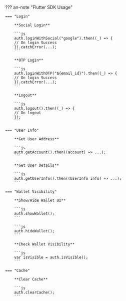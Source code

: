 ??? an-note "Flutter SDK Usage"

    === "Login"

        **Social Login**

        ```js
        auth.loginWithSocial("google").then((_) => {
        // On login Success
        }).catchError(...);
        ```

        **OTP Login**

        ```js
        auth.loginWithOTP("${email_id}").then((_) => {
        // On login Success
        }).catchError(...);
        ```

        **Logout**

        ```js
        auth.logout().then((_) => {
        // On logout
        });
        ```

    === "User Info"

        **Get User Address**

        ```js
        auth.getAccount().then((account) => ...);
        ```

        **Get User Details**

        ```js
        auth.getUserInfo().then((UserInfo info) => ...);
        ```

    === "Wallet Visibility"

        **Show/Hide Wallet UI**

        ```js
        auth.showWallet();
        ```

        ```js
        auth.hideWallet();
        ```

        **Check Wallet Visibility**

        ```js
        var isVisible = auth.isVisible();
        ```

    === "Cache"

        **Clear Cache**

        ```js
        auth.clearCache();
        ```